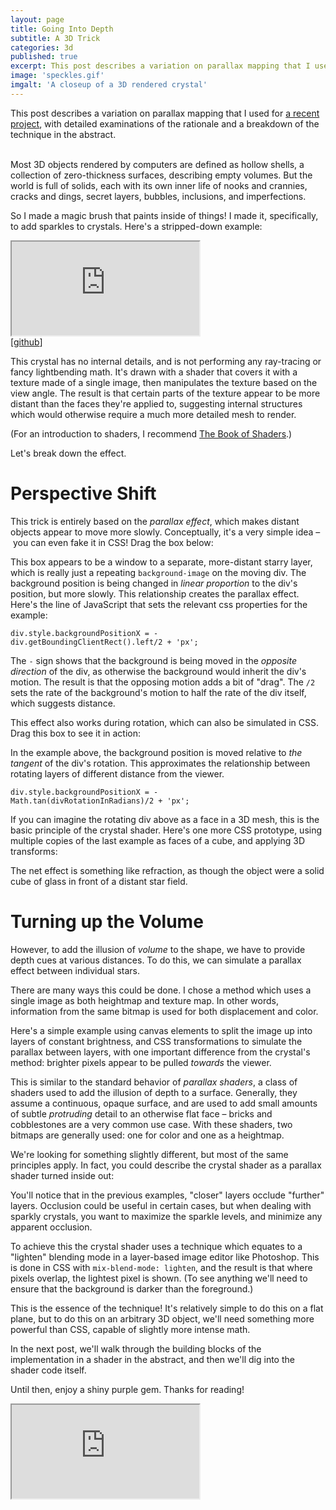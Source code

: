 ```yaml
---
layout: page
title: Going Into Depth
subtitle: A 3D Trick
categories: 3d
published: true
excerpt: This post describes a variation on parallax mapping that I used for <a href="/the-prototype-trap">a recent project</a>, with detailed examinations of the rationale and a breakdown of the technique in the abstract.
image: 'speckles.gif'
imgalt: 'A closeup of a 3D rendered crystal'
---
```


<link rel="stylesheet" href="assets/going-into-depth/demo.css">

<!-- 
Let's try something new! Mix and match your own adventure:

<button>Child</button> <button>Artist</button> <button>Coder</button> <button>Specialist</button>

---
-->

<div class="aside">This post describes a variation on parallax mapping that I used for <a href="/the-prototype-trap">a recent project</a>, with detailed examinations of the rationale and a breakdown of the technique in the abstract.</div>

<br>

Most 3D objects rendered by computers are defined as hollow shells, a collection of zero-thickness surfaces, describing empty volumes. But the world is full of solids, each with its own inner life of nooks and crannies, cracks and dings, secret layers, bubbles, inclusions, and imperfections.

So I made a magic brush that paints inside of things! I made it, specifically, to add sparkles to crystals. Here's a stripped-down example:


<div class="iframewrapper">
<iframe class="glcanvas" src="https://meetar.github.io/FS-reverse-parallax-plain/"></iframe>
<div class="aside">[<a href="https://github.com/meetar/FS-reverse-parallax-plain/">github</a>]</div>
</div>

This crystal has no internal details, and is not performing any ray-tracing or fancy lightbending math. It's drawn with a shader that covers it with a texture made of a single image, then manipulates the texture based on the view angle. The result is that certain parts of the texture appear to be more distant than the faces they're applied to, suggesting internal structures which would otherwise require a much more detailed mesh to render.

(For an introduction to shaders, I recommend <a href="http://thebookofshaders.com">The Book of Shaders</a>.)

Let's break down the effect.

# Perspective Shift

This trick is entirely based on the <em>parallax effect</em>, which makes distant objects appear to move more slowly. Conceptually, it's a very simple idea – you can even fake it in CSS! Drag the box below:

<div id="scrollContainer" class="container">
  <div id="scrollDiv" class="box"></div>
</div>

This box appears to be a window to a separate, more-distant starry layer, which is really just a repeating <code>background-image</code> on the moving div. The background position is being changed in <em>linear proportion</em> to the div's position, but more slowly. This relationship creates the parallax effect. Here's the line of JavaScript that sets the relevant css properties for the example:

<code>div.style.backgroundPositionX = - div.getBoundingClientRect().left/2 + 'px';</code>

The `-` sign shows that the background is being moved in the <em>opposite direction</em> of the div, as otherwise the background would inherit the div's motion. The result is that the opposing motion adds a bit of "drag". The `/2` sets the rate of the background's motion to half the rate of the div itself, which suggests distance.

This effect also works during rotation, which can also be simulated in CSS. Drag this box to see it in action:

<div id="rotateContainer" class="container">
  <div id="rotateDiv" class="box"></div>
</div>

In the example above, the background position is moved relative to <em>the tangent</em> of the div's rotation. This approximates the relationship between rotating layers of different distance from the viewer.

<code>div.style.backgroundPositionX = - Math.tan(divRotationInRadians)/2 + 'px';</code>

If you can imagine the rotating div above as a face in a 3D mesh, this is the basic principle of the crystal shader. Here's one more CSS prototype, using multiple copies of the last example as faces of a cube, and applying 3D transforms:

<div id="cubeContainer" class="container">
  <div id="cube" class="cubeDiv">
    <div class="face front"></div>
    <div class="face left"></div>
    <div class="face right"></div>
    <div class="face top"></div>
    <div class="face bottom"></div>
  </div>
</div>

The net effect is something like refraction, as though the object were a solid cube of glass in front of a distant star field.

# Turning up the Volume

However, to add the illusion of <em>volume</em> to the shape, we have to provide depth cues at various distances. To do this, we can simulate a parallax effect between individual stars.

There are many ways this could be done. I chose a method which uses a single image as both heightmap and texture map. In other words, information from the same bitmap is used for both displacement and color.

Here's a simple example using canvas elements to split the image up into layers of constant brightness, and CSS transformations to simulate the parallax between layers, with one important difference from the crystal's method: brighter pixels appear to be pulled <em>towards</em> the viewer.

<div id="cheeseContainer" class="container"></div>

This is similar to the standard behavior of <em>parallax shaders</em>, a class of shaders used to add the illusion of depth to a surface. Generally, they assume a continuous, opaque surface, and are used to add small amounts of subtle <em>protruding</em> detail to an otherwise flat face – bricks and cobblestones are a very common use case. With these shaders, two bitmaps are generally used: one for color and one as a heightmap.

We're looking for something slightly different, but most of the same principles apply. In fact, you could describe the crystal shader as a parallax shader turned inside out:

<div id="cheeseContainerReverse" class="container"></div>

You'll notice that in the previous examples, "closer" layers occlude "further" layers. Occlusion could be useful in certain cases, but when dealing with sparkly crystals, you want to maximize the sparkle levels, and minimize any apparent occlusion.

To achieve this the crystal shader uses a technique which equates to a "lighten" blending mode in a layer-based image editor like Photoshop. This is done in CSS with `mix-blend-mode: lighten`, and the result is that where pixels overlap, the lightest pixel is shown. (To see anything we'll need to ensure that the background is darker than the foreground.)

<div id="cheeseContainerLighten" class="container"></div>

This is the essence of the technique! It's relatively simple to do this on a flat plane, but to do this on an arbitrary 3D object, we'll need something more powerful than CSS, capable of slightly more intense math.

In the next post, we'll walk through the building blocks of the implementation in a shader in the abstract, and then we'll dig into the shader code itself.

Until then, enjoy a shiny purple gem. Thanks for reading!

<div class="iframewrapper">
<iframe class="glcanvas" src="https://meetar.github.io/FS-reverse-parallax"></iframe>
</div>


<script src="assets/going-into-depth/demo.js"></script>

